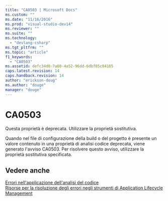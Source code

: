 ```yaml
---
title: "CA0503 | Microsoft Docs"
ms.custom: ""
ms.date: "11/16/2016"
ms.prod: "visual-studio-dev14"
ms.reviewer: ""
ms.suite: ""
ms.technology: 
  - "devlang-csharp"
ms.tgt_pltfrm: ""
ms.topic: "article"
f1_keywords: 
  - "CA0503"
ms.assetid: defc34d8-7a60-4a52-96dd-6dbf05c84165
caps.latest.revision: 14
caps.handback.revision: 14
author: "erickson-doug"
ms.author: "douge"
manager: "douge"
---
```

# CA0503
Questa proprietà è deprecata.  Utilizzare la proprietà sostitutiva.  
  
 Quando nel file di configurazione della build o del progetto è presente un valore contenuto in una proprietà di analisi codice deprecata, viene generato l'avviso CA0503.  Per risolvere questo avviso, utilizzare la proprietà sostitutiva specificata.  
  
## Vedere anche  
 [Errori nell'applicazione dell'analisi del codice](../code-quality/code-analysis-application-errors.md)   
 [Risorse per la risoluzione degli errori negli strumenti di Application Lifecycle Management](../Topic/Resources%20for%20Troubleshooting%20Errors%20in%20Application%20Lifecycle%20Management%20Tools.md)